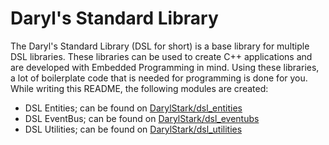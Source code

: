 # Daryl's Standard Library

The Daryl's Standard Library (DSL for short) is a base library for multiple DSL libraries. These libraries can be used to create C++ applications and are developed with Embedded Programming in mind. Using these libraries, a lot of boilerplate code that is needed for programming is done for you. While writing this README, the following modules are created:

-   DSL Entities; can be found on [DarylStark/dsl_entities](https://github.com/DarylStark/dsl_entities)
-   DSL EventBus; can be found on [DarylStark/dsl_eventubs](https://github.com/DarylStark/dsl_eventbus)
-   DSL Utilities; can be found on [DarylStark/dsl_utilities](https://github.com/DarylStark/dsl_utilities)
